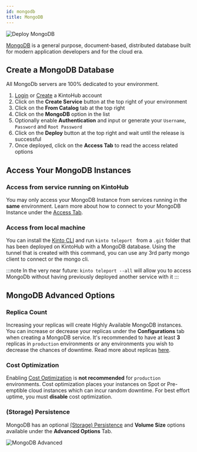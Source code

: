 ```yaml
---
id: mongodb
title: MongoDB
---
```


![Deploy MongoDB](/img/catalogs/deploy-mongodb.gif)

[MongoDB](https://www.mongodb.com/) is a general purpose, document-based, distributed database built for modern application developers and for the cloud era.

## Create a MongoDB Database

All MongoDb servers are 100% dedicated to your environment.

1. [Login](https://app.kintohub.com/login) or [Create](https://app.kintohub.com/sign-up) a KintoHub account
2. Click on the **Create Service** button at the top right of your environment
3. Click on the **From Catalog** tab at the top right
4. Click on the **MongoDB** option in the list
5. Optionally enable **Authentication** and input or generate your `Username`, `Password` and `Root Password`
6. Click on the **Deploy** button at the top right and wait until the release is successful
7. Once deployed, click on the **Access Tab** to read the access related options

## Access Your MongoDB Instances

### Access from service running on KintoHub

You may only access your MongoDB Instance from services running in the **same** environment.
Learn more about how to connect to your MongoDB Instance under the [Access Tab](../features/features-access.md).

### Access from local machine

You can install the [Kinto CLI](../features/features-cli.mdx) and run `kinto teleport ` from a `.git` folder that has been deployed on KintoHub with a MongoDB database.
Using the tunnel that is created with this command, you can use any 3rd party mongo client to connect or the mongo cli.

:::note
In the very near future: `kinto teleport --all` will allow you to access MongoDb without having previously deployed another service with it
:::

## MongoDB Advanced Options

### Replica Count

Increasing your replicas will create Highly Available MongoDB instances.
You can increase or decrease your replicas under the **Configurations** tab when creating a MongoDB service.
It's recommended to have at least **3** replicas in `production` environments or any environments you wish to decrease the chances of downtime.
Read more about replicas [here](https://docs.mongodb.com/manual/replication/).

### Cost Optimization

Enabling [Cost Optimization](../features/features-advanced.md#cost-optimization) is **not recommended** for `production` environments.
Cost optimization places your instances on Spot or Pre-emptible cloud instances which can incur random downtime.
For best effort uptime, you must **disable** cost optimization.

### (Storage) Persistence

MongoDB has an optional [(Storage) Persistence](../features/features-advanced.md#storage-persistence) and **Volume Size** options available under the **Advanced Options** Tab.

![MongoDB Advanced](/img/catalogs/redis-advanced.png)
